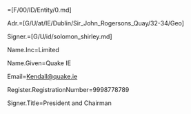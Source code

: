 =[F/00/ID/Entity/0.md]

Adr.=[G/U/at/IE/Dublin/Sir_John_Rogersons_Quay/32-34/Geo]

Signer.=[G/U/id/solomon_shirley.md]

Name.Inc=Limited

Name.Given=Quake IE

Email=Kendall@quake.ie

Register.RegistrationNumber=9998778789

Signer.Title=President and Chairman

